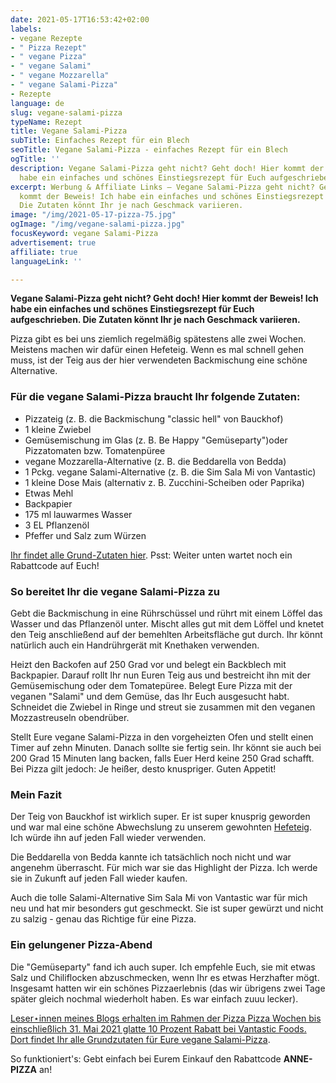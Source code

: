 ```yaml
---
date: 2021-05-17T16:53:42+02:00
labels:
- vegane Rezepte
- " Pizza Rezept"
- " vegane Pizza"
- " vegane Salami"
- " vegane Mozzarella"
- " vegane Salami-Pizza"
- Rezepte
language: de
slug: vegane-salami-pizza
typeName: Rezept
title: Vegane Salami-Pizza
subTitle: Einfaches Rezept für ein Blech
seoTitle: Vegane Salami-Pizza - einfaches Rezept für ein Blech
ogTitle: ''
description: Vegane Salami-Pizza geht nicht? Geht doch! Hier kommt der Beweis! Ich
  habe ein einfaches und schönes Einstiegsrezept für Euch aufgeschrieben.
excerpt: Werbung & Affiliate Links – Vegane Salami-Pizza geht nicht? Geht doch! Hier
  kommt der Beweis! Ich habe ein einfaches und schönes Einstiegsrezept für Euch aufgeschrieben.
  Die Zutaten könnt Ihr je nach Geschmack variieren.
image: "/img/2021-05-17-pizza-75.jpg"
ogImage: "/img/vegane-salami-pizza.jpg"
focusKeyword: vegane Salami-Pizza
advertisement: true
affiliate: true
languageLink: ''

---
```

**Vegane Salami-Pizza geht nicht? Geht doch! Hier kommt der Beweis! Ich habe ein einfaches und schönes Einstiegsrezept für Euch aufgeschrieben. Die Zutaten könnt Ihr je nach Geschmack variieren.**

Pizza gibt es bei uns ziemlich regelmäßig spätestens alle zwei Wochen. Meistens machen wir dafür einen Hefeteig. Wenn es mal schnell gehen muss, ist der Teig aus der hier verwendeten Backmischung eine schöne Alternative.

### Für die vegane Salami-Pizza braucht Ihr folgende Zutaten:

* Pizzateig (z. B. die Backmischung "classic hell" von Bauckhof)
* 1 kleine Zwiebel
* Gemüsemischung im Glas (z. B. Be Happy "Gemüseparty")oder Pizzatomaten bzw. Tomatenpüree
* vegane Mozzarella-Alternative (z. B. die Beddarella von Bedda)
* 1 Pckg. vegane Salami-Alternative (z. B. die Sim Sala Mi von Vantastic)
* 1 kleine Dose Mais (alternativ z. B. Zucchini-Scheiben oder Paprika)
* Etwas Mehl
* Backpapier
* 175 ml lauwarmes Wasser
* 3 EL Pflanzenöl
* Pfeffer und Salz zum Würzen

[Ihr findet alle Grund-Zutaten hier](https://www.awin1.com/cread.php?awinmid=15953&awinaffid=632580&ued=https%3A%2F%2Fserv.linkster.co%2Fr%2F9a5wSzDd). Psst: Weiter unten wartet noch ein Rabattcode auf Euch!

<Gallery name="vegane-salami-pizza-1" />

### So bereitet Ihr die vegane Salami-Pizza zu

Gebt die Backmischung in eine Rührschüssel und rührt mit einem Löffel das Wasser und das Pflanzenöl unter. Mischt alles gut mit dem Löffel und knetet den Teig anschließend auf der bemehlten Arbeitsfläche gut durch. Ihr könnt natürlich auch ein Handrührgerät mit Knethaken verwenden.

Heizt den Backofen auf 250 Grad vor und belegt ein Backblech mit Backpapier. Darauf rollt Ihr nun Euren Teig aus und bestreicht ihn mit der Gemüsemischung oder dem Tomatepüree. Belegt Eure Pizza mit der veganen "Salami" und dem Gemüse, das Ihr Euch ausgesucht habt. Schneidet die Zwiebel in Ringe und streut sie zusammen mit den veganen Mozzastreuseln obendrüber.

Stellt Eure vegane Salami-Pizza in den vorgeheizten Ofen und stellt einen Timer auf zehn Minuten. Danach sollte sie fertig sein. Ihr könnt sie auch bei 200 Grad 15 Minuten lang backen, falls Euer Herd keine 250 Grad schafft. Bei Pizza gilt jedoch: Je heißer, desto knuspriger. Guten Appetit!

### Mein Fazit

Der Teig von Bauckhof ist wirklich super. Er ist super knusprig geworden und war mal eine schöne Abwechslung zu unserem gewohnten [Hefeteig](http://cardamonchai.com/2021/01/hefe-ist-vegan/). Ich würde ihn auf jeden Fall wieder verwenden.

Die Beddarella von Bedda kannte ich tatsächlich noch nicht und war angenehm überrascht. Für mich war sie das Highlight der Pizza. Ich werde sie in Zukunft auf jeden Fall wieder kaufen.

Auch die tolle Salami-Alternative Sim Sala Mi von Vantastic war für mich neu und hat mir besonders gut geschmeckt. Sie ist super gewürzt und nicht zu salzig - genau das Richtige für eine Pizza.

### Ein gelungener Pizza-Abend

Die "Gemüseparty" fand ich auch super. Ich empfehle Euch, sie mit etwas Salz und Chiliflocken abzuschmecken, wenn Ihr es etwas Herzhafter mögt. Insgesamt hatten wir ein schönes Pizzaerlebnis (das wir übrigens zwei Tage später gleich nochmal wiederholt haben. Es war einfach zuuu lecker).

[Leser⋆innen meines Blogs erhalten im Rahmen der Pizza Pizza Wochen bis einschließlich 31. Mai 2021 glatte 10 Prozent Rabatt bei Vantastic Foods. Dort findet Ihr alle Grundzutaten für Eure vegane Salami-Pizza](https://www.awin1.com/cread.php?awinmid=15953&awinaffid=632580&ued=https%3A%2F%2Fserv.linkster.co%2Fr%2F9a5wSzDd).

So funktioniert's: Gebt einfach bei Eurem Einkauf den Rabattcode **ANNE-PIZZA** an!

<Gallery name="vegane-salami-pizza-2" />